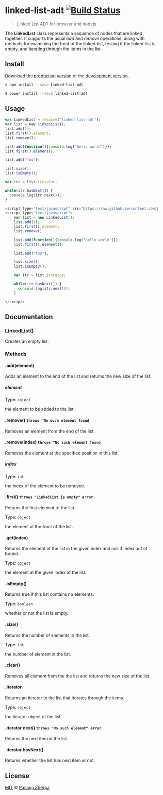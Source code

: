 # linked-list-adt [![Build Status](https://travis-ci.org/pasangsherpa/linked-list-adt.svg?branch=master)](https://travis-ci.org/pasangsherpa/linked-list-adt)

> Linked List ADT for browser and nodejs

The **LinkedList** class represents a sequence of nodes that are linked together. It supports the usual *add* and *remove* operations, along with methods for examining the front of the linked-list, testing if the linked-list is empty, and iterating through the items in the list.


## Install

Download the [production version][min] or the [development version][max].

[min]: https://raw.githubusercontent.com/pasangsherpa/linked-list-adt/master/dist/linked-list-adt.min.js
[max]: https://raw.githubusercontent.com/pasangsherpa/linked-list-adt/master/dist/linked-list-adt.js

```sh
$ npm install --save linked-list-adt
```

```sh
$ bower install --save linked-list-adt
```


## Usage

```js
var LinkedList = require('linked-list-adt');
var list = new LinkedList();
list.add(1);
list.first().element;
list.remove();

list.add(function(){console.log("hello world")});
list.first().element();

list.add("foo");

list.size();
list.isEmpty();

var itr = list.iterator;

while(itr.hasNext()) {
  console.log(itr.next());
}

```
```js
<script type="text/javascript" src="https://raw.githubusercontent.com/pasangsherpa/linked-list-adt/master/dist/linked-list-adt.min.js"></script>
<script type="text/javascript"> 
	var list = new LinkedList();
	list.add(1);
	list.first().element;
	list.remove();

	list.add(function(){console.log("hello world")});
	list.first().element();

	list.add("foo");

	list.size();
	list.isEmpty();

	var itr = list.iterator;

	while(itr.hasNext()) {
	  console.log(itr.next());
	}

</script>
```


## Documentation

### LinkedList()

Creates an empty list.


### Methods

#### .add(element)

Adds an element to the end of the list and returns the new size of the list.

##### element

Type: `object`

the element to be added to the list.

#### .remove() `throws "No such element found` 

Removes an element from the end of the list.

#### .remove(index) `throws "No such element found` 

Removes the element at the specified position in this list.

##### index

Type: `int`

the index of the element to be removed.

#### .first() `throws "LinkedList is empty" error` 

Returns the first element of the list.

Type: `object`

the element at the front of the list.

#### .get(index) 

Returns the element of the list in the given index and null if index out of bound.

Type: `object`

the element at the given index of the list.

#### .isEmpty()

Returns true if this list contains no elements.

Type: `boolean`

whether or not the list is empty.

#### .size()

Returns the number of elements in the list.

Type: `int`

the number of element in the list.

#### .clear() 

Removes all element from the the list and returns the new size of the list.

#### .iterator

Returns an iterator to the list that iterates through the items.

Type: `object`

the iterator object of the list

#### .iterator.next() `throws "No such element" error` 

Returns the next item in the list.

#### .iterator.hasNext()

Returns whether the list has next item or not.


## License

[MIT](http://opensource.org/licenses/MIT) © [Pasang Sherpa](https://github.com/pasangsherpa)
